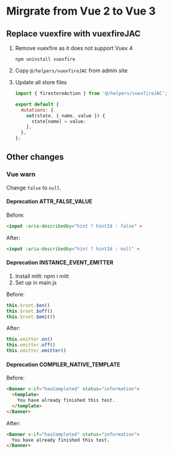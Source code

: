 # Mirgrate from Vue 2 to Vue 3

## Replace vuexfire with vuexfireJAC

1. Remove vuexfire as it does not support Vuex 4

    ```
    npm uninstall vuexfire
    ```

2. Copy `@/helpers/vuexfireJAC` from admin site

3. Update all store files

    ```js
    import { firestoreAction } from '@/helpers/vuexfireJAC';

    export default {
      mutations: {
        set(state, { name, value }) {
          state[name] = value;
        },
      },
    };
    ```

## Other changes

### Vue warn

Change `false` to `null`.
#### Deprecation ATTR_FALSE_VALUE

Before:
```html
<input :aria-describedby="hint ? hintId : false" >
```

After:
```html
<input :aria-describedby="hint ? hintId : null" >
```

#### Deprecation INSTANCE_EVENT_EMITTER

1. Install mitt: npm i mitt
2. Set up in main.js

Before:
```js
this.$root.$on()
this.$root.$off()
this.$root.$emit()
```

After:
```js
this.emitter.on()
this.emitter.off()
this.emitter.emitter()
```

#### Deprecation COMPILER_NATIVE_TEMPLATE

Before:
```html
<Banner v-if="hasCompleted" status="information">
  <template>
    You have already finished this test.
  </template>
</Banner>
```

After:
```html
<Banner v-if="hasCompleted" status="information">
  You have already finished this test.
</Banner>
```

